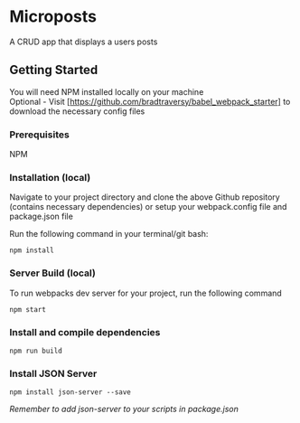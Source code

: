 # Microposts
A CRUD app that displays a users posts
## Getting Started
You will need NPM installed locally on your machine  
Optional - Visit [https://github.com/bradtraversy/babel_webpack_starter] to download the necessary config files  

### Prerequisites
NPM
### Installation (local)
Navigate to your project directory and clone the above Github repository (contains necessary dependencies) or setup your webpack.config file and package.json file  


Run the following command in your terminal/git bash:

```
npm install
```
### Server Build (local)
To run webpacks dev server for your project, run the following command
```
npm start
```
### Install and compile dependencies
```
npm run build
```

### Install JSON Server
```
npm install json-server --save  
```
*Remember to add json-server to your scripts in package.json*


